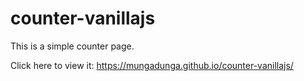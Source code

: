 # counter-vanillajs

This is a simple counter page.

Click here to view it: https://mungadunga.github.io/counter-vanillajs/
